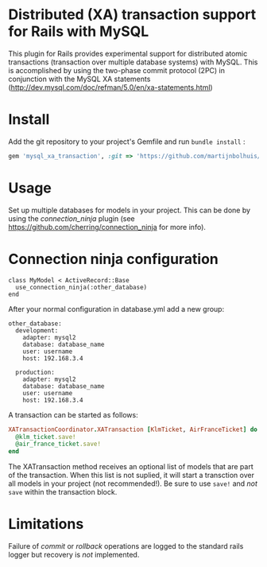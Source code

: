 # Distributed (XA) transaction support for Rails with MySQL

This plugin for Rails provides experimental support for distributed atomic transactions (transaction over multiple database systems) with MySQL.
This is accomplished by using the two-phase commit protocol (2PC) in conjunction with the MySQL XA statements (http://dev.mysql.com/doc/refman/5.0/en/xa-statements.html)

# Install
Add the git repository to your project's Gemfile and run `bundle install` :
```ruby
gem 'mysql_xa_transaction', :git => 'https://github.com/martijnbolhuis/rails_mysql_xa_transaction.git'
```

# Usage
Set up multiple databases for models in your project. This can be done by using the _connection_ninja_ plugin (see https://github.com/cherring/connection_ninja for more info).

Connection ninja configuration
==============================

    class MyModel < ActiveRecord::Base
      use_connection_ninja(:other_database)
    end

After your normal configuration in database.yml add a new group:

    other_database:
      development:
        adapter: mysql2
        database: database_name
        user: username
        host: 192.168.3.4

      production:
        adapter: mysql2
        database: database_name
        user: username
        host: 192.168.3.4


A transaction can be started as follows:
```ruby
XATransactionCoordinator.XATransaction [KlmTicket, AirFranceTicket] do
  @klm_ticket.save!
  @air_france_ticket.save!
end
```
The XATransaction method receives an optional list of models that are part of the transaction. When this list is not suplied, it will start a transction over all models in your project (not recommended!). Be sure to use `save!` and *not* `save` within the transaction block.

# Limitations
Failure of _commit_ or _rollback_ operations are logged to the standard rails logger but recovery is *not* implemented. 